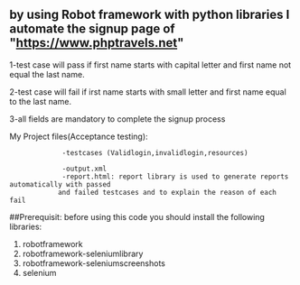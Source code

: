 ## by using Robot framework with python libraries I automate the signup page of "https://www.phptravels.net" 


1-test case will pass if first name starts with capital letter and first name not equal the last name.

2-test case will fail if irst name starts with small letter and first name equal to the last name.

3-all fields are mandatory to complete the signup process 


My Project files(Acceptance testing):
                 
                 
                 -testcases (Validlogin,invalidlogin,resources)
                 
                 -output.xml 
                 -report.html: report library is used to generate reports automatically with passed 
                and failed testcases and to explain the reason of each fail
               

##Prerequisit:
before using this code you should install the following libraries:

1. robotframework 
2. robotframework-seleniumlibrary
3. robotframework-seleniumscreenshots
4. selenium
